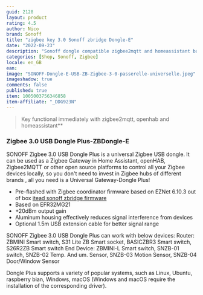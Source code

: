 ```yaml
---
guid: 2128
layout: product
rating: 4.5
author: Nico
brand: Sonoff
title: "zigbee key 3.0 Sonoff zbridge Dongle-E"
date: "2022-09-23"
description: "Sonoff dongle compatible zigbee2mqtt and homeassistant based on cc2652 chip"
categories: [Shop, Sonoff, Zigbee]
locale: en_GB
ean:
image: "SONOFF-Dongle-E-USB-ZB-Zigbee-3-0-passerelle-universelle.jpeg"
imageshadow: true
comments: false
published: true
item: 1005003756346858
item-affiliate: "_DDG923N"
---
```


> Key functional immediately with zigbee2mqtt, openhab and homeassistant**

### Zigbee 3.0 USB Dongle Plus-ZBDongle-E

SONOFF Zigbee 3.0 USB Dongle Plus is a universal Zigbee USB dongle. It can be used as a Zigbee Gateway in Home Assistant, openHAB, Zigbee2MQTT or other open source platforms to control all your Zigbee devices locally, so you don't need to invest in Zigbee hubs of different brands , all you need is a Universal Gateway-Dongle Plus!

- Pre-flashed with Zigbee coordinator firmware based on EZNet 6.10.3 out of box
[itead sonoff zbridge firmware](https://github.com/itead/Sonoff_Zigbee_Dongle_Firmware)
- Based on EFR32MG21
- +20dBm output gain
- Aluminum housing effectively reduces signal interference from devices
- Optional 1.5m USB extension cable for better signal range

SONOFF Zigbee 3.0 USB Dongle Plus can work with below devices:
Router: ZBMINI Smart switch, S31 Lite ZB Smart socket, BASICZBR3 Smart switch, S26R2ZB Smart switch
End Device: ZBMINI-L Smart switch, SNZB-01 switch, SNZB-02 Temp. And um. Sensor, SNZB-03 Motion Sensor, SNZB-04 Door/Window Sensor


Dongle Plus supports a variety of popular systems, such as Linux, Ubuntu, raspberry bian, Windows, macOS (Windows and macOS require the installation of the corresponding driver).
